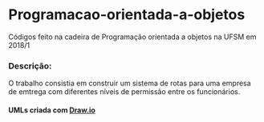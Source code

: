 # Programacao-orientada-a-objetos
Códigos feito na cadeira de Programação orientada a objetos na UFSM em 2018/1

### Descrição:
O trabalho consistia em construir um sistema de rotas para uma empresa de emtrega com diferentes níveis de permissão entre os funcionários.

#### UMLs criada com [Draw.io](http://draw.io)
